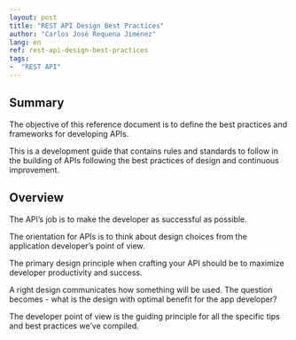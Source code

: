 ```yaml
---
layout: post
title: "REST API Design Best Practices"
author: "Carlos José Requena Jiménez"
lang: en
ref: rest-api-design-best-practices
tags:
-  "REST API"
---
```


## Summary
The objective of this reference document is to define the best practices and frameworks for developing APIs.

This is a development guide that contains rules and standards to follow in the building of APIs following the best
practices of design and continuous improvement.

## Overview
The API’s job is to make the developer as successful as possible.

The orientation for APIs is to think about design choices from the application developer’s point of view.

The primary design principle when crafting your API should be to maximize developer productivity and success.

A right design communicates how something will be used. The question becomes - what is the design with optimal benefit
for the app developer?

The developer point of view is the guiding principle for all the specific tips and best practices we’ve compiled.